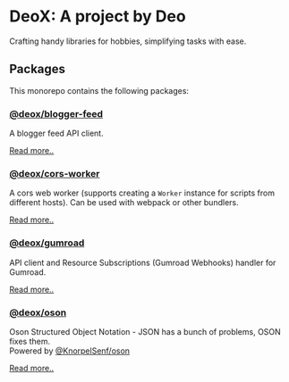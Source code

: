 # DeoX: A project by Deo

Crafting handy libraries for hobbies, simplifying tasks with ease.

## Packages

This monorepo contains the following packages:

### [@deox/blogger-feed](https://www.npmjs.com/package/@deox/blogger-feed)

A blogger feed API client.

[Read more..](./packages/blogger-feed/README.md)

### [@deox/cors-worker](https://www.npmjs.com/package/@deox/cors-worker)

A cors web worker (supports creating a `Worker` instance for scripts from different hosts). Can be used with webpack or other bundlers.

[Read more..](./packages/cors-worker/README.md)

### [@deox/gumroad](https://www.npmjs.com/package/@deox/gumroad)

API client and Resource Subscriptions (Gumroad Webhooks) handler for Gumroad.

[Read more..](./packages/gumroad/README.md)

### [@deox/oson](https://www.npmjs.com/package/@deox/oson)

Oson Structured Object Notation - JSON has a bunch of problems, OSON fixes them.  
Powered by [@KnorpelSenf/oson](https://github.com/KnorpelSenf/oson)

[Read more..](./packages/oson/README.md)
